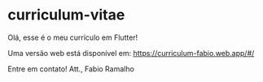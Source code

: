 # curriculum-vitae

Olá, esse é o meu currículo em Flutter!

Uma versão web está disponível em: https://curriculum-fabio.web.app/#/

Entre em contato!
Att.,
Fabio Ramalho
